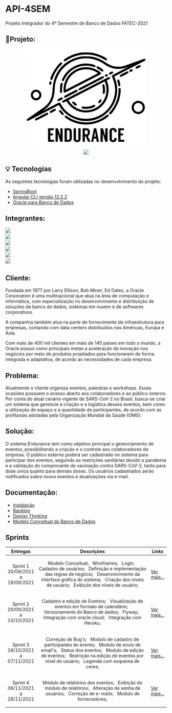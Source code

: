 # API-4SEM
Projeto Integrador do 4º Semestre de Banco de Dados FATEC-2021
## 📝Projeto:

<p align="center"> <img src="https://github.com/MaXximiles/API-4SEM/blob/main/Documenta%C3%A7%C3%A3o/logo%20com%20nome.png"> </p>
<p align="center"> <a href="https://enduranceweb.herokuapp.com/login"> <img src= "https://img.shields.io/badge/%F0%9F%9A%80-ACESSAR-blue"></a> </p>

## 💡 Tecnologias

As seguintes tecnologias foram utilizadas no desenvolvimento do projeto:
- [SpringBoot][springboot]
- [Angular CLI versão 12.2.2][angular]
- [Oracle para Banco de Dados][oracle]

[springboot]: https://spring.io/projects/spring-boot
[angular]: https://angular.io/cli
[oracle]: https://www.oracle.com/br/database/
<!----
- [ReactJs][reactjs]
- [NodeJS][nodejs]
- [SpringBoot][springboot]
- [Flyway][flyway]


[reactjs]: https://pt-br.reactjs.org
[nodejs]: https://nodejs.org/en/
[flyway]: https://flywaydb.org
[springboot]: https://spring.io/projects/spring-boot -->

## Integrantes:

<a href="https://www.linkedin.com/in/maxx-barcelos-aaa106b2"> <img src= "https://img.shields.io/badge/Maximiles%20Barcelos%20--%20Scrum%20Master-Linkedin-blue"></a> <br>
<a href="https://www.linkedin.com/in/mateus-senne"> <img src= "https://img.shields.io/badge/Mateus%20Senne%20--%20Product%20Owner-Linkedin-blue"></a> <br>
<a  href="https://www.linkedin.com/in/rodrigo-tenorio-a56641174"> <img src="https://img.shields.io/badge/Rodrigo%20Amancio%20-Linkedin-blue"></a> <br>
<a href="https://www.linkedin.com/in/bahij-noureddine-941b681b7/"> <img src= "https://img.shields.io/badge/Bahij%20Noureddine-Linkedin-blue"></a><br>
<a href="https://www.linkedin.com/in/jeferson-tadeu-das-neves-a98343190/"> <img src= "https://img.shields.io/badge/Jeferson%20Neves-Linkedin-blue"></a> <br>
<a href="https://www.linkedin.com/in/leonardo-gabriel-silva-11b8b8178/"> <img src= "https://img.shields.io/badge/Leonardo%20Gabriel-Linkedin-blue"></a> <br>

 ## Cliente:

Fundada em 1977 por Larry Ellison, Bob Miner, Ed Oates, a Oracle Corporation é uma multinacional que atua na área de computação e informática, com especialização no desenvolvimento e distribuição de soluções de banco de dados, sistemas em nuvem e de softwares corporativos.

A companhia também atua na parte de fornecimento de infraestrutura para empresas, contando com data centers distribuídos nas Américas, Europa e Ásia.

Com mais de 400 mil clientes em mais de 145 países em todo o mundo, a Oracle possui como principais metas a aceleração da inovação nos negócios por meio de produtos projetados para funcionarem de forma integrada e adaptativa, de acordo as necessidades de cada empresa.

 ## Problema:
Atualmente o cliente organiza eventos, palestras e workshops. Essas ocasiões possuem o acesso aberto aos colaboradores e ao público externo. Por conta do atual cenário vigente de SARS-CoV-2 no Brasil, busca-se criar um sistema que gerencie a criação e a logística desses eventos, bem como a utilização do espaço e a quantidade de participantes, de acordo com as profilaxias adotadas pela Organização Mundial da Saúde (OMS).
 
 ## Solução:
O sistema Endurance tem como objetivo principal o gerenciamento de eventos, possibilitando a criação e o controle aos colaboradores da empresa. O público externo poderá ser cadastrado no sistema para participar dos eventos, seguindo as restrições sanitárias devido a pandemia e a validação do comprovante de vacinação contra SARS-CoV-2, tanto para dose única quanto para demais doses. Os usuários cadastrados serão notificados sobre novos eventos e atualizações via e-mail.
 
  ## Documentação:
 - [Instalação](https://github.com/MaXximiles/API-4SEM/blob/main/C%C3%B3digo/Instala%C3%A7%C3%A3o/README.md)
 - [Backlog](https://trello.com/b/E2Xm3K4N/api-4-sem-endurance-oracle)
 - [Design Thinking](https://www.figma.com/proto/EmAtO4ISBvw2fBlpwq5pyP/Endurance---API-4SEM?page-id=0%3A1&node-id=73%3A28&viewport=241%2C48%2C0.17&scaling=scale-down&starting-point-node-id=29%3A753)
 - [Modelo Conceitual do Banco de Dados](https://github.com/MaXximiles/API-4SEM/blob/main/Documenta%C3%A7%C3%A3o/Database/conceitual%201.1.jpg)
 
 <!----
 - [Story Cards] 
 - [BSC]
 - [PETI]
 - [Modelo Relacional do Banco de Dados](https://github.com/MaXximiles/API-4SEM/blob/main/Documenta%C3%A7%C3%A3o/Database/conceitual%201.1.jpg)
 - [Instruções]
 - [Vídeo Apresentação]
 - [Tutorial Instalação](https://github.com/MaXximiles/API-3SEM/tree/main/Documenta%C3%A7%C3%A3o) -->
 
<h2>Sprints</h2>
       <table>
              <thead>
                     <th width=150px>Entregas</th>
                     <th width=100%>Descrições</th>
                     <th width=100px>Links</th>
              </thead>
              <tbody>
                     <tr>
                            <td align=center>Sprint 1<br>30/08/2021 a 19/09/2021</td>
                            <td > <p align=center>  Modelo Conceitual; &nbsp Wireframes;  &nbsp Login;  &nbsp Cadastro de usuários; &nbsp Definição e implementação das regras de negócio; &nbsp Desenvolvimento da interface gráfica do sistema; &nbsp Criação dos níveis de usuário; &nbsp Exibição dos níveis de usuário;    
                            </td>
                            <td><p><a href="https://github.com/MaXximiles/API-4SEM/tree/sprint-1">Ver mais...</a></p></td>
                     </tr>
                     <tr>
                            <td align=center>Sprint 2<br>20/09/2021 a 10/10/2021</td>
                            <td> <p align=center> Cadastro e edição de Eventos; &nbsp Visualização de eventos em formato de calendário; &nbsp Versionamento do Banco de dados; &nbsp Flyway; &nbsp Integração com oracle cloud; &nbsp Integração com Heroku;                  
                            <p align=center>                          
                            </p>
                            </td>
                            <td><p><a href="https://github.com/MaXximiles/API-4SEM/tree/sprint-2">Ver mais...</a></p></td>
                     </tr>
                     <tr>
                            <td align=center>Sprint 3<br>18/10/2021 a 07/11/2021</td>
                            <td> <p align=center> Correção de Bug's; &nbsp Modulo de cadastro de participantes do evento; &nbsp Modulo de envio de email's; &nbsp Status dos eventos; &nbsp Modulo de edição de eventos; &nbsp Restrição na edição de eventos por nível de usuário; &nbsp Legenda com esquema de cores;                            
                      <p align=center>                          
                      </p>
                      </td>
                            <td><p><a href="https://github.com/MaXximiles/API-4SEM/tree/sprint-3">Ver mais...</a></p></td>
                     </tr>
                      <tr>
                            <td align=center>Sprint 4<br>08/11/2021 a 28/11/2021</td>
                            <td> <p align=center> Módulo de relatórios dos eventos;  &nbsp Exibição do módulo de relatórios;  &nbsp Alteração de senha de usuários; &nbsp Correção de e-mails; &nbsp Modulo de fornecedores; 
                             <p align=center>                          
                       </p>
                       </td>
                            <td><p><a href="https://github.com/MaXximiles/API-4SEM/tree/sprint-4">Ver mais...</a></p></td>
                     </tr>
              </tbody>
       </table>

